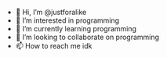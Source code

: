 - 👋 Hi, I’m @justforalike
- 👀 I’m interested in programming
- 🌱 I’m currently learning programming
- 💞️ I’m looking to collaborate on programming
- 📫 How to reach me idk

<!---
justforalike/justforalike is a ✨ special ✨ repository because its `README.md` (this file) appears on your GitHub profile.
You can click the Preview link to take a look at your changes.
--->
